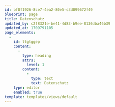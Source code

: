 ```yaml
---
id: bf8f1926-8ce7-4ea2-80e5-c3d099672f49
blueprint: page
title: Datenschutz
updated_by: c2f8321e-be41-4d83-b9ee-8136dba46b39
updated_at: 1709791105
page_elements:
  -
    id: ltgtggep
    content:
      -
        type: heading
        attrs:
          level: 1
        content:
          -
            type: text
            text: Datenschutz
    type: editor
    enabled: true
template: templates/views/default
---
```

